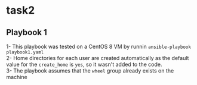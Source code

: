 # task2
## Playbook 1
1- This playbook was tested on a CentOS 8 VM by runnin `ansible-playbook playbook1.yaml`  
2- Home directories for each user are created automatically as the default value for the `create_home` is `yes`, so it wasn't added to the code.  
3- The playbook assumes that the `wheel` group already exists on the machine  
